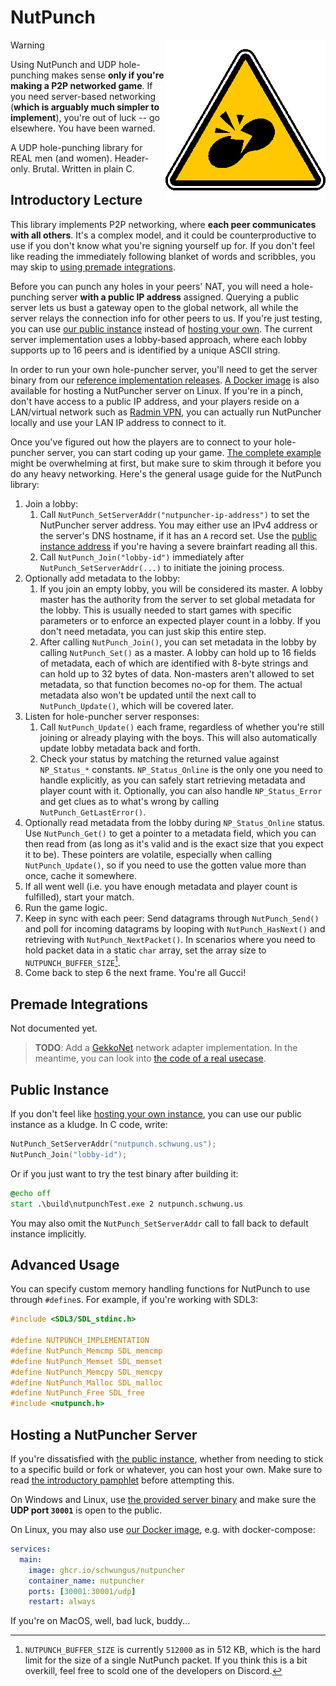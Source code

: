 <!-- markdownlint-disable MD033 MD045 -->

# NutPunch

<img align="right" src="/.github/assets/nutpunch256.png">

> [!WARNING]
> Using NutPunch and UDP hole-punching makes sense **only if you're making a P2P networked game**. If you need server-based networking (**which is arguably much simpler to implement**), you're out of luck -- go elsewhere. You have been warned.

A UDP hole-punching library for REAL men (and women). Header-only. Brutal. Written in plain C.

## Introductory Lecture

This library implements P2P networking, where **each peer communicates with all others**. It's a complex model, and it could be counterproductive to use if you don't know what you're signing yourself up for. If you don't feel like reading the immediately following blanket of words and scribbles, you may skip to [using premade integrations](#premade-integrations).

Before you can punch any holes in your peers' NAT, you will need a hole-punching server **with a public IP address** assigned. Querying a public server lets us bust a gateway open to the global network, all while the server relays the connection info for other peers to us. If you're just testing, you can use [our public instance](#public-instance) instead of [hosting your own](#hosting-a-nutpuncher-server). The current server implementation uses a lobby-based approach, where each lobby supports up to 16 peers and is identified by a unique ASCII string.

In order to run your own hole-puncher server, you'll need to get the server binary from our [reference implementation releases](https://github.com/Schwungus/nutpunch/releases/tag/stable). [A Docker image](https://github.com/Schwungus/nutpunch/pkgs/container/nutpuncher) is also available for hosting a NutPuncher server on Linux. If you're in a pinch, don't have access to a public IP address, and your players reside on a LAN/virtual network such as [Radmin VPN](https://www.radmin-vpn.com), you can actually run NutPuncher locally and use your LAN IP address to connect to it.

Once you've figured out how the players are to connect to your hole-puncher server, you can start coding up your game. [The complete example](src/test.c) might be overwhelming at first, but make sure to skim through it before you do any heavy networking. Here's the general usage guide for the NutPunch library:

1. Join a lobby:
   1. Call `NutPunch_SetServerAddr("nutpuncher-ip-address")` to set the NutPuncher server address. You may either use an IPv4 address or the server's DNS hostname, if it has an `A` record set. Use the [public instance address](#public-instance) if you're having a severe brainfart reading all this.
   2. Call `NutPunch_Join("lobby-id")` immediately after `NutPunch_SetServerAddr(...)` to initiate the joining process.
2. Optionally add metadata to the lobby:
   1. If you join an empty lobby, you will be considered its master. A lobby master has the authority from the server to set global metadata for the lobby. This is usually needed to start games with specific parameters or to enforce an expected player count in a lobby. If you don't need metadata, you can just skip this entire step.
   2. After calling `NutPunch_Join()`, you can set metadata in the lobby by calling `NutPunch_Set()` as a master. A lobby can hold up to 16 fields of metadata, each of which are identified with 8-byte strings and can hold up to 32 bytes of data. Non-masters aren't allowed to set metadata, so that function becomes no-op for them. The actual metadata also won't be updated until the next call to `NutPunch_Update()`, which will be covered later.
3. Listen for hole-puncher server responses:
   1. Call `NutPunch_Update()` each frame, regardless of whether you're still joining or already playing with the boys. This will also automatically update lobby metadata back and forth.
   2. Check your status by matching the returned value against `NP_Status_*` constants. `NP_Status_Online` is the only one you need to handle explicitly, as you can safely start retrieving metadata and player count with it. Optionally, you can also handle `NP_Status_Error` and get clues as to what's wrong by calling `NutPunch_GetLastError()`.
4. Optionally read metadata from the lobby during `NP_Status_Online` status. Use `NutPunch_Get()` to get a pointer to a metadata field, which you can then read from (as long as it's valid and is the exact size that you expect it to be). These pointers are volatile, especially when calling `NutPunch_Update()`, so if you need to use the gotten value more than once, cache it somewhere.
5. If all went well (i.e. you have enough metadata and player count is fulfilled), start your match.
6. Run the game logic.
7. Keep in sync with each peer: Send datagrams through `NutPunch_Send()` and poll for incoming datagrams by looping with `NutPunch_HasNext()` and retrieving with `NutPunch_NextPacket()`. In scenarios where you need to hold packet data in a static `char` array, set the array size to `NUTPUNCH_BUFFER_SIZE`[^kb].
8. Come back to step 6 the next frame. You're all Gucci!

[^kb]: `NUTPUNCH_BUFFER_SIZE` is currently `512000` as in 512 KB, which is the hard limit for the size of a single NutPunch packet. If you think this is a bit overkill, feel free to scold one of the developers on Discord.

## Premade Integrations

Not documented yet.

> **TODO**: Add a [GekkoNet](https://github.com/HeatXD/GekkoNet) network adapter implementation. In the meantime, you can look into [the code of a real usecase](https://github.com/toggins/Klawiatura/blob/master/src/K_net.c).

## Public Instance

If you don't feel like [hosting your own instance](#hosting-a-nutpuncher-server), you can use our public instance as a kludge. In C code, write:

```c
NutPunch_SetServerAddr("nutpunch.schwung.us");
NutPunch_Join("lobby-id");
```

Or if you just want to try the test binary after building it:

```bat
@echo off
start .\build\nutpunchTest.exe 2 nutpunch.schwung.us
```

You may also omit the `NutPunch_SetServerAddr` call to fall back to default instance implicitly.

## Advanced Usage

You can specify custom memory handling functions for NutPunch to use through `#define`s. For example, if you're working with SDL3:

```c
#include <SDL3/SDL_stdinc.h>

#define NUTPUNCH_IMPLEMENTATION
#define NutPunch_Memcmp SDL_memcmp
#define NutPunch_Memset SDL_memset
#define NutPunch_Memcpy SDL_memcpy
#define NutPunch_Malloc SDL_malloc
#define NutPunch_Free SDL_free
#include <nutpunch.h>
```

## Hosting a NutPuncher Server

If you're dissatisfied with [the public instance](#public-instance), whether from needing to stick to a specific build or fork or whatever, you can host your own. Make sure to read [the introductory pamphlet](#introductory-lecture) before attempting this.

On Windows and Linux, use [the provided server binary](https://github.com/Schwungus/nutpunch/releases/tag/stable) and make sure the **UDP port `30001`** is open to the public.

On Linux, you may also use [our Docker image](https://github.com/Schwungus/nutpunch/pkgs/container/nutpuncher), e.g. with docker-compose:

```yaml
services:
  main:
    image: ghcr.io/schwungus/nutpuncher
    container_name: nutpuncher
    ports: [30001:30001/udp]
    restart: always
```

If you're on MacOS, well, bad luck, buddy...
